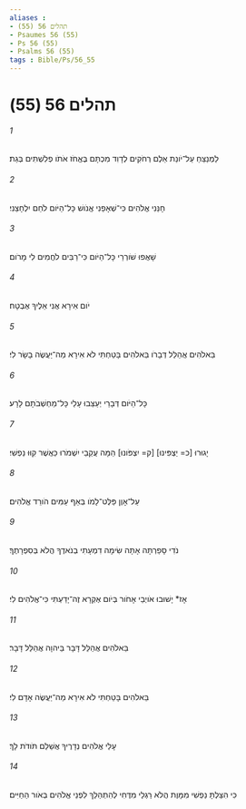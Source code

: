 ```yaml
---
aliases : 
- תהלים 56 (55)
- Psaumes 56 (55)
- Ps 56 (55)
- Psalms 56 (55)
tags : Bible/Ps/56_55
---
```


# תהלים 56 (55)

###### 1
לַמְנַצֵּחַ עַל־יֹונַת אֵלֶם רְחֹקִים לְדָוִד מִכְתָּם בֶּאֱחֹז אֹתֹו פְלִשְׁתִּים בְּגַת׃
###### 2
חָנֵּנִי אֱלֹהִים כִּי־שְׁאָפַנִי אֱנֹושׁ כָּל־הַיֹּום לֹחֵם יִלְחָצֵנִי׃
###### 3
שָׁאֲפוּ שֹׁורְרַי כָּל־הַיֹּום כִּי־רַבִּים לֹחֲמִים לִי מָרֹום׃
###### 4
יֹום אִירָא אֲנִי אֵלֶיךָ אֶבְטָח׃
###### 5
בֵּאלֹהִים אֲהַלֵּל דְּבָרֹו בֵּאלֹהִים בָּטַחְתִּי לֹא אִירָא מַה־יַּעֲשֶׂה בָשָׂר לִי׃
###### 6
כָּל־הַיֹּום דְּבָרַי יְעַצֵּבוּ עָלַי כָּל־מַחְשְׁבֹתָם לָרָע׃
###### 7
יָגוּרוּ [כ= יַצְפִּינוּ] [ק= יִצְפֹּונוּ] הֵמָּה עֲקֵבַי יִשְׁמֹרוּ כַּאֲשֶׁר קִוּוּ נַפְשִׁי׃
###### 8
עַל־אָוֶן פַּלֶּט־לָמֹו בְּאַף עַמִּים הֹורֵד אֱלֹהִים׃
###### 9
נֹדִי סָפַרְתָּה אָתָּה שִׂימָה דִמְעָתִי בְנֹאדֶךָ הֲלֹא בְּסִפְרָתֶךָ׃
###### 10
אָז* יָשׁוּבוּ אֹויְבַי אָחֹור בְּיֹום אֶקְרָא זֶה־יָדַעְתִּי כִּי־אֱלֹהִים לִי׃
###### 11
בֵּאלֹהִים אֲהַלֵּל דָּבָר בַּיהוָה אֲהַלֵּל דָּבָר׃
###### 12
בֵּאלֹהִים בָּטַחְתִּי לֹא אִירָא מַה־יַּעֲשֶׂה אָדָם לִי׃
###### 13
עָלַי אֱלֹהִים נְדָרֶיךָ אֲשַׁלֵּם תֹּודֹת לָךְ׃
###### 14
כִּי הִצַּלְתָּ נַפְשִׁי מִמָּוֶת הֲלֹא רַגְלַי מִדֶּחִי לְהִתְהַלֵּךְ לִפְנֵי אֱלֹהִים בְּאֹור הַחַיִּים׃
